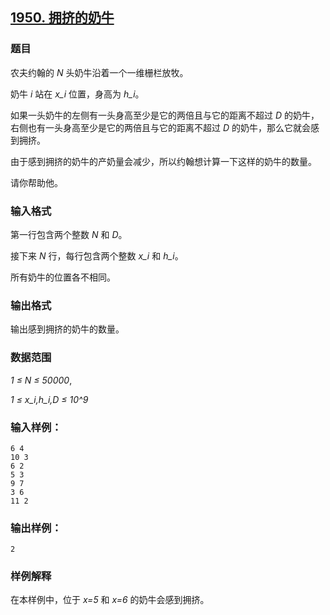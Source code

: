 ## [1950. 拥挤的奶牛](https://www.acwing.com/problem/content/1952/)

### 题目

农夫约翰的 *N* 头奶牛沿着一个一维栅栏放牧。

奶牛 *i* 站在 *x_i* 位置，身高为 *h_i*。

如果一头奶牛的左侧有一头身高至少是它的两倍且与它的距离不超过 *D* 的奶牛，右侧也有一头身高至少是它的两倍且与它的距离不超过 *D* 的奶牛，那么它就会感到拥挤。

由于感到拥挤的奶牛的产奶量会减少，所以约翰想计算一下这样的奶牛的数量。

请你帮助他。

### 输入格式

第一行包含两个整数 *N* 和 *D*。

接下来 *N* 行，每行包含两个整数 *x_i* 和 *h_i*。

所有奶牛的位置各不相同。

### 输出格式

输出感到拥挤的奶牛的数量。

### 数据范围

*1 ≤ N ≤ 50000*,

*1 ≤ x_i,h_i,D ≤ 10^9*

### 输入样例：

```
6 4
10 3
6 2
5 3
9 7
3 6
11 2
```

### 输出样例：

```
2
```

### 样例解释

在本样例中，位于 *x=5* 和 *x=6* 的奶牛会感到拥挤。
